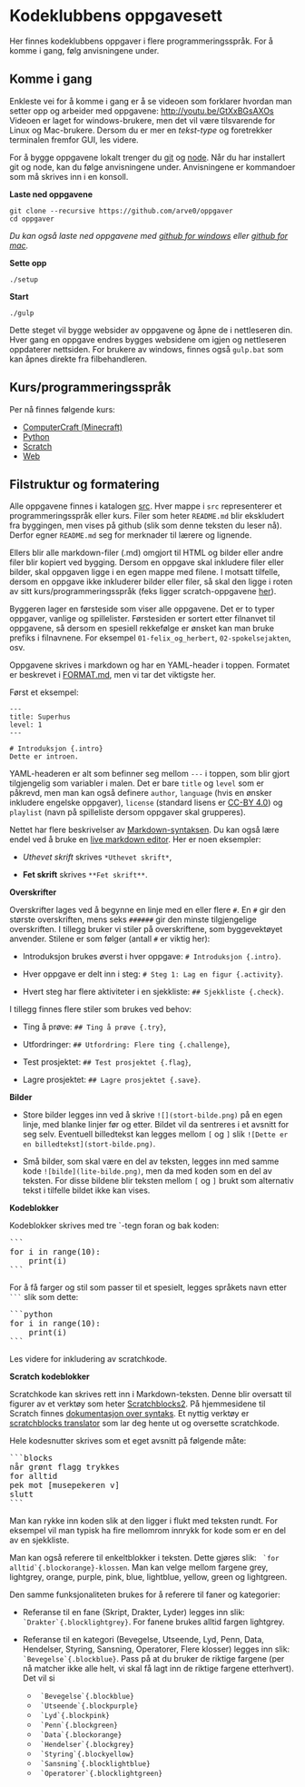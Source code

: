 # Kodeklubbens oppgavesett

Her finnes kodeklubbens oppgaver i flere programmeringsspråk. For å komme i gang, følg anvisningene under.

## Komme i gang
Enkleste vei for å komme i gang er å se videoen som forklarer hvordan man setter opp og arbeider med oppgavene: http://youtu.be/GtXxBGsAXOs Videoen er laget for windows-brukere, men det vil være tilsvarende for Linux og Mac-brukere. Dersom du er mer en *tekst-type* og foretrekker terminalen fremfor GUI, les videre.

For å bygge oppgavene lokalt trenger du [git](//help.github.com/articles/set-up-git/) og [node](//nodejs.org). Når du har installert git og node, kan du følge anvisningene under. Anvisningene er kommandoer som må skrives inn i en konsoll.

**Laste ned oppgavene**
```
git clone --recursive https://github.com/arve0/oppgaver
cd oppgaver
```
*Du kan også laste ned oppgavene med [github for windows](//windows.github.com) eller [github for mac](//mac.github.com).*

**Sette opp**
```
./setup
```

**Start**
```
./gulp
```
Dette steget vil bygge websider av oppgavene og åpne de i nettleseren din. Hver gang en oppgave endres bygges websidene om igjen og nettleseren oppdaterer nettsiden. For brukere av windows, finnes også `gulp.bat` som kan åpnes direkte fra filbehandleren.


## Kurs/programmeringsspråk
Per nå finnes følgende kurs:
- [ComputerCraft (Minecraft)](src/computercraft)
- [Python](src/python)
- [Scratch](src/scratch)
- [Web](src/web)


## Filstruktur og formatering
Alle oppgavene finnes i katalogen [src](src). Hver mappe i `src` representerer et programmeringsspråk eller kurs. Filer som heter `README.md` blir ekskludert fra byggingen, men vises på github (slik som denne teksten du leser nå). Derfor egner `README.md` seg for merknader til lærere og lignende.

Ellers blir alle markdown-filer (.md) omgjort til HTML og bilder eller andre filer blir kopiert ved bygging. Dersom en oppgave skal inkludere filer eller bilder, skal oppgaven ligge i en egen mappe med filene. I motsatt tilfelle, dersom en oppgave ikke inkluderer bilder eller filer, så skal den ligge i roten av sitt kurs/programmeringsspråk (feks ligger scratch-oppgavene [her](src/scratch)).

Byggeren lager en førsteside som viser alle oppgavene. Det er to typer oppgaver, vanlige og spillelister. Førstesiden er sortert etter filnanvet til oppgavene, så dersom en spesiell rekkefølge er ønsket kan man bruke prefiks i filnavnene. For eksempel `01-felix_og_herbert`, `02-spokelsejakten`, osv.

Oppgavene skrives i markdown og har en YAML-header i toppen. Formatet er beskrevet i [FORMAT.md](codeclub_lesson_builder/FORMAT.md), men vi tar det viktigste her.

Først et eksempel:
```
---
title: Superhus
level: 1
---

# Introduksjon {.intro}
Dette er introen.
```

YAML-headeren er alt som befinner seg mellom `---` i toppen, som blir gjort tilgjengelig som variabler i malen. Det er bare `title` og `level` som er påkrevd, men man kan også definere `author`, `language` (hvis en ønsker inkludere engelske oppgaver), `license` (standard lisens er [CC-BY 4.0](//creativecommons.org/licenses/by/4.0/deed.no)) og `playlist` (navn på spilleliste dersom oppgaver skal grupperes).

Nettet har flere beskrivelser av
[Markdown-syntaksen](//daringfireball.net/projects/markdown/syntax). Du kan også lære endel ved å bruke en [live markdown editor](//jbt.github.io/markdown-editor/). Her er noen eksempler:

- *Uthevet skrift* skrives `*Uthevet skrift*`,

- **Fet skrift** skrives `**Fet skrift**`.


**Overskrifter**

Overskrifter lages ved å begynne en linje med en eller flere `#`. En
`#` gir den største overskriften, mens seks `######` gir den minste
tilgjengelige overskriften. I tillegg bruker vi stiler på
overskriftene, som byggevektøyet anvender. Stilene er som følger (antall `#` er viktig her):

- Introduksjon brukes øverst i hver oppgave: `# Introduksjon
{.intro}`.

- Hver oppgave er delt inn i steg: `# Steg 1: Lag en figur
{.activity}`.

- Hvert steg har flere aktiviteter i en sjekkliste: `## Sjekkliste
{.check}`.

I tillegg finnes flere stiler som brukes ved behov:

- Ting å prøve: `## Ting å prøve {.try}`,

- Utfordringer: `## Utfordring: Flere ting {.challenge}`,

- Test prosjektet: `## Test prosjektet {.flag}`,

- Lagre prosjektet: `## Lagre prosjektet {.save}`.


**Bilder**

- Store bilder legges inn ved å skrive `![](stort-bilde.png)` på en
egen linje, med blanke linjer før og etter. Bildet vil da sentreres
i et avsnitt for seg selv. Eventuell billedtekst kan legges mellom
`[` og `]` slik `![Dette er en billedtekst](stort-bilde.png)`.

- Små bilder, som skal være en del av teksten, legges inn med samme
kode `![bilde](lite-bilde.png)`, men da med koden som en del av
teksten. For disse bildene blir teksten mellom `[` og `]` brukt som
alternativ tekst i tilfelle bildet ikke kan vises.


**Kodeblokker**

Kodeblokker skrives med tre `-tegn foran og bak koden:

<pre>
```
for i in range(10):
    print(i)
```
</pre>

For å få farger og stil som passer til et spesielt, legges språkets navn etter
<code>```</code> slik som dette:

<pre>
```python
for i in range(10):
    print(i)
```
</pre>

Les videre for inkludering av scratchkode.

**Scratch kodeblokker**

Scratchkode kan skrives rett inn i Markdown-teksten. Denne blir oversatt til
figurer av et verktøy som heter [Scratchblocks2][sb2]. På
hjemmesidene til Scratch finnes [dokumentasjon over syntaks][doc sb]. Et
nyttig verktøy er [scratchblocks translator][sbt] som lar deg hente ut og
oversette scratchkode.

[sb2]: https://github.com/blob8108/scratchblocks2 "Scratchblocks2"
[doc sb]: http://wiki.scratch.mit.edu/wiki/Block_Plugin/Syntax "Dokumentasjon scratchblocks"
[sbt]: http://scratchblocks.codeclub.org.uk/translator/ "Scratchblocks translator"

Hele kodesnutter skrives som et eget avsnitt på følgende måte:

<pre>
```blocks
når grønt flagg trykkes
for alltid
pek mot [musepekeren v]
slutt
```
</pre>

Man kan rykke inn koden slik at den ligger i flukt med teksten
rundt. For eksempel vil man typisk ha fire mellomrom innrykk for kode
som er en del av en sjekkliste.

Man kan også referere til enkeltblokker i teksten. Dette gjøres slik:
`` `for alltid`{.blockorange}-klossen``. Man kan velge mellom fargene
grey, lightgrey, orange, purple, pink, blue, lightblue, yellow, green
og lightgreen.

Den samme funksjonaliteten brukes for å referere til faner og
kategorier:

- Referanse til en fane (Skript, Drakter, Lyder) legges inn slik:
`` `Drakter`{.blocklightgrey}``. For fanene brukes alltid fargen
lightgrey.

- Referanse til en kategori (Bevegelse, Utseende, Lyd, Penn, Data,
  Hendelser, Styring, Sansning, Operatorer, Flere klosser) legges inn
  slik: `` `Bevegelse`{.blockblue}``. Pass på at du bruker de riktige
  fargene (per nå matcher ikke alle helt, vi skal få lagt inn de
    riktige fargene etterhvert). Det vil si
    - `` `Bevegelse`{.blockblue}``
    - `` `Utseende`{.blockpurple}``
    - `` `Lyd`{.blockpink}``
    - `` `Penn`{.blockgreen}``
    - `` `Data`{.blockorange}``
    - `` `Hendelser`{.blockgrey}``
    - `` `Styring`{.blockyellow}``
    - `` `Sansning`{.blocklightblue}``
    - `` `Operatorer`{.blocklightgreen}``
